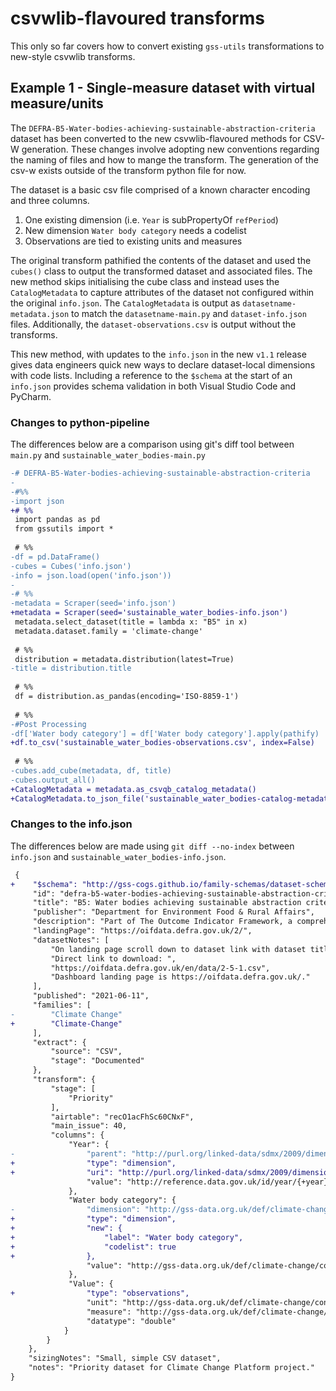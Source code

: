 # csvwlib-flavoured transforms
This only so far covers how to convert existing `gss-utils` transformations to
new-style csvwlib transforms.

## Example 1 - Single-measure dataset with virtual measure/units
The `DEFRA-B5-Water-bodies-achieving-sustainable-abstraction-criteria` dataset
has been converted to the new csvwlib-flavoured methods for CSV-W generation.
These changes involve adopting new conventions regarding the naming of files and
how to mange the transform. The generation of the csv-w exists outside of the
transform python file for now.

The dataset is a basic csv file comprised of a known character encoding and
three columns.

1. One existing dimension (i.e. `Year` is subPropertyOf `refPeriod`)
2. New dimension `Water body category` needs a codelist
3. Observations are tied to existing units and measures

The original transform pathified the contents of the dataset and used the
`cubes()` class to output the transformed dataset and associated files. The new
method skips initialising the cube class and instead uses the `CatalogMetadata`
to capture attributes of the dataset not configured within the original
`info.json`. The `CatalogMetadata` is output as `datasetname-metadata.json` to
match the `datasetname-main.py` and `dataset-info.json` files. Additionally, the
`dataset-observations.csv` is output without the transforms.

This new method, with updates to the `info.json` in the new `v1.1` release
gives data engineers quick new ways to declare dataset-local dimensions with
code lists. Including a reference to the `$schema` at the start of an `info.json`
provides schema validation in both Visual Studio Code and PyCharm.

### Changes to python-pipeline
The differences below are a comparison using git's diff tool between `main.py`
and `sustainable_water_bodies-main.py`

```diff
-# DEFRA-B5-Water-bodies-achieving-sustainable-abstraction-criteria
-
-#%%
-import json
+# %%
 import pandas as pd
 from gssutils import *
 
 # %%
-df = pd.DataFrame()
-cubes = Cubes('info.json')
-info = json.load(open('info.json'))
-
-# %%
-metadata = Scraper(seed='info.json')
+metadata = Scraper(seed='sustainable_water_bodies-info.json')
 metadata.select_dataset(title = lambda x: "B5" in x)
 metadata.dataset.family = 'climate-change'
 
 # %%
 distribution = metadata.distribution(latest=True)
-title = distribution.title
 
 # %%
 df = distribution.as_pandas(encoding='ISO-8859-1')
 
 # %%
-#Post Processing 
-df['Water body category'] = df['Water body category'].apply(pathify)
+df.to_csv('sustainable_water_bodies-observations.csv', index=False)
 
 # %%
-cubes.add_cube(metadata, df, title)
-cubes.output_all()
+CatalogMetadata = metadata.as_csvqb_catalog_metadata()
+CatalogMetadata.to_json_file('sustainable_water_bodies-catalog-metadata.json')
```

### Changes to the info.json
The differences below are made using `git diff --no-index` between `info.json`
and `sustainable_water_bodies-info.json`.
```diff
 {
+    "$schema": "http://gss-cogs.github.io/family-schemas/dataset-schema-1.1.0.json",
     "id": "defra-b5-water-bodies-achieving-sustainable-abstraction-criteria",
     "title": "B5: Water bodies achieving sustainable abstraction criteria",
     "publisher": "Department for Environment Food & Rural Affairs",
     "description": "Part of The Outcome Indicator Framework, a comprehensive set of indicators describing  environmental change that relates to the 10 goals within the 25 Year Environment Plan. The framework contains 66  indicators, arranged into 10 broad themes. The indicators are extensive; they cover natural capital assets (for  example, land, freshwater, air and seas) and together they show the condition of these assets, the pressures  acting upon them and the provision of services or benefits they provide.",
     "landingPage": "https://oifdata.defra.gov.uk/2/",
     "datasetNotes": [
         "On landing page scroll down to dataset link with dataset title.",
         "Direct link to download: ",
         "https://oifdata.defra.gov.uk/en/data/2-5-1.csv",
         "Dashboard landing page is https://oifdata.defra.gov.uk/."
     ],
     "published": "2021-06-11",
     "families": [
-        "Climate Change"
+        "Climate-Change"
     ],
     "extract": {
         "source": "CSV",
         "stage": "Documented"
     },
     "transform": {
         "stage": [
             "Priority"
         ],
         "airtable": "recO1acFhSc60CNxF",
         "main_issue": 40,
         "columns": {
             "Year": {
-                "parent": "http://purl.org/linked-data/sdmx/2009/dimension#refPeriod",
+                "type": "dimension",
+                "uri": "http://purl.org/linked-data/sdmx/2009/dimension#refPeriod",
                 "value": "http://reference.data.gov.uk/id/year/{+year}"
             },
             "Water body category": {
-                "dimension": "http://gss-data.org.uk/def/climate-change/property/dimension/water-body-category",
+                "type": "dimension",
+                "new": {
+                    "label": "Water body category",
+                    "codelist": true
+                },
                 "value": "http://gss-data.org.uk/def/climate-change/concept/water-body-category/{water_body_category}"
             },
             "Value": {
+                "type": "observations",
                 "unit": "http://gss-data.org.uk/def/climate-change/concept/measurement-unit/percentage-change",
                 "measure": "http://gss-data.org.uk/def/climate-change/measure/surface-ground-water-bodies",
                 "datatype": "double"
            }
        }
    },
    "sizingNotes": "Small, simple CSV dataset",
    "notes": "Priority dataset for Climate Change Platform project."
}
```